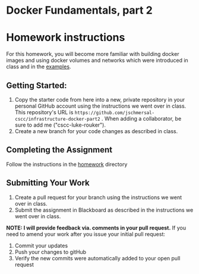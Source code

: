 # Docker Fundamentals, part 2

# Homework instructions
For this homework, you will become more familiar with building docker images and using docker volumes and networks which were introduced in class and in the [examples](examples/).

## Getting Started:

1. Copy the starter code from here into a new, private repository in your personal GitHub account using the instructions we went over in class. This repository's URL is `https://github.com/jschmersal-cscc/infrastructure-docker-part2` .  When adding a collaborator, be sure to add me ("cscc-luke-rouker").
2. Create a new branch for your code changes as described in class.




## Completing the Assignment

Follow the instructions in the [homework](homework/) directory

## Submitting Your Work

1. Create a pull request for your branch using the instructions we went over in class.
1. Submit the assignment in Blackboard as described in the instructions we went over in class.

__NOTE: I will provide feedback via. comments in your pull request.__
If you need to amend your work after you issue your initial pull request:

1. Commit your updates
1. Push your changes to gitHub
1. Verify the new commits were automatically added to your open pull request


